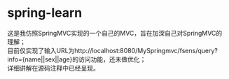# spring-learn  
这是我仿照SpringMVC实现的一个自己的MVC，旨在加深自己对SpringMVC的理解；         
目前仅实现了输入URL为http://localhost:8080/MySpringmvc/fsens/query?info={name||sex||age}的访问功能，还未做优化；          
详细讲解在源码注释中已经呈现。       
